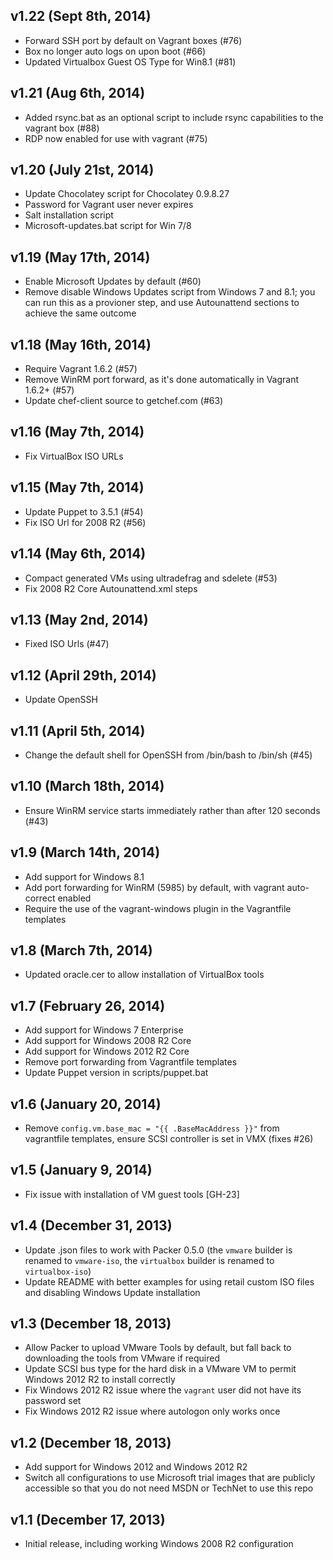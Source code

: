 ## v1.22 (Sept 8th, 2014)

* Forward SSH port by default on Vagrant boxes (#76)
* Box no longer auto logs on upon boot (#66)
* Updated Virtualbox Guest OS Type for Win8.1 (#81)

## v1.21 (Aug 6th, 2014)

* Added rsync.bat as an optional script to include rsync capabilities to the vagrant box (#88)
* RDP now enabled for use with vagrant (#75)

## v1.20 (July 21st, 2014)

* Update Chocolatey script for Chocolatey 0.9.8.27
* Password for Vagrant user never expires
* Salt installation script
* Microsoft-updates.bat script for Win 7/8

## v1.19 (May 17th, 2014)

* Enable Microsoft Updates by default (#60)
* Remove disable Windows Updates script from Windows 7 and 8.1; you can run this as a provioner step, and use Autounattend sections to achieve the same outcome

## v1.18 (May 16th, 2014)

* Require Vagrant 1.6.2 (#57)
* Remove WinRM port forward, as it's done automatically in Vagrant 1.6.2+ (#57)
* Update chef-client source to getchef.com (#63)

## v1.16 (May 7th, 2014)

* Fix VirtualBox ISO URLs

## v1.15 (May 7th, 2014)

* Update Puppet to 3.5.1 (#54)
* Fix ISO Url for 2008 R2 (#56)

## v1.14 (May 6th, 2014)

* Compact generated VMs using ultradefrag and sdelete (#53)
* Fix 2008 R2 Core Autounattend.xml steps

## v1.13 (May 2nd, 2014)

* Fixed ISO Urls (#47)

## v1.12 (April 29th, 2014)

* Update OpenSSH

## v1.11 (April 5th, 2014)

* Change the default shell for OpenSSH from /bin/bash to /bin/sh (#45)

## v1.10 (March 18th, 2014)

* Ensure WinRM service starts immediately rather than after 120 seconds (#43)

## v1.9 (March 14th, 2014)

* Add support for Windows 8.1
* Add port forwarding for WinRM (5985) by default, with vagrant auto-correct enabled
* Require the use of the vagrant-windows plugin in the Vagrantfile templates

## v1.8 (March 7th, 2014)

* Updated oracle.cer to allow installation of VirtualBox tools

## v1.7 (February 26, 2014)

* Add support for Windows 7 Enterprise
* Add support for Windows 2008 R2 Core
* Add support for Windows 2012 R2 Core
* Remove port forwarding from Vagrantfile templates
* Update Puppet version in scripts/puppet.bat

## v1.6 (January 20, 2014)

* Remove `config.vm.base_mac = "{{ .BaseMacAddress }}"` from vagrantfile templates, ensure SCSI controller is set in VMX (fixes #26)

## v1.5 (January 9, 2014)

* Fix issue with installation of VM guest tools [GH-23]

## v1.4 (December 31, 2013)

* Update .json files to work with Packer 0.5.0 (the `vmware` builder is renamed to `vmware-iso`, the `virtualbox` builder is renamed to `virtualbox-iso`)
* Update README with better examples for using retail custom ISO files and disabling Windows Update installation

## v1.3 (December 18, 2013)

* Allow Packer to upload VMware Tools by default, but fall back to downloading the tools from VMware if required
* Update SCSI bus type for the hard disk in a VMware VM to permit Windows 2012 R2 to install correctly
* Fix Windows 2012 R2 issue where the `vagrant` user did not have its password set
* Fix Windows 2012 R2 issue where autologon only works once

## v1.2 (December 18, 2013)

* Add support for Windows 2012 and Windows 2012 R2
* Switch all configurations to use Microsoft trial images that are publicly accessible so that you do not need MSDN or TechNet to use this repo

## v1.1 (December 17, 2013)

* Initial release, including working Windows 2008 R2 configuration

